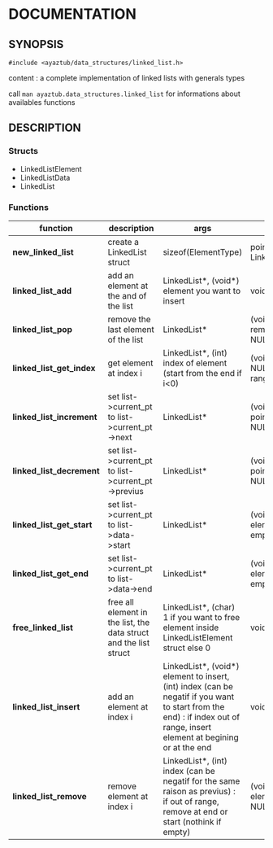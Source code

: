 # DOCUMENTATION

## SYNOPSIS

`#include <ayaztub/data_structures/linked_list.h>`

content : a complete implementation of linked lists with generals types

call `man ayaztub.data_structures.linked_list` for informations about availables functions

## DESCRIPTION

### Structs

- LinkedListElement
- LinkedListData
- LinkedList

### Functions

|function|description|args|return|
|--------|-----------|----|------|
|**new\_linked\_list**|create a LinkedList struct|sizeof(ElementType)|pointer on LinkedList\(LinkedList\*\)|
|**linked\_list\_add**|add an element at the and of the list|LinkedList\*, \(void\*\) element you want to insert|void|
|**linked\_list\_pop**|remove the last element of the list|LinkedList\*|\(void\*\) element removed from the list, NULL if list is empty|
|**linked\_list\_get\_index**|get element at index i|LinkedList\*, \(int\) index of element \(start from the end if i\<0\)|\(void\*\) element found, NULL if index out of range|
|**linked\_list\_increment**|set list\-\>current\_pt to list\-\>current\_pt\-\>next|LinkedList\*|\(void\*\) element pointed by current\_pt, NULL if end of list|
|**linked\_list\_decrement**|set list\-\>current\_pt to list\-\>current\_pt\-\>previus|LinkedList\*|\(void\*\) element pointed by current\_pt, NULL if start of list|
|**linked\_list\_get\_start**|set list\-\>current\_pt to list\-\>data\-\>start|LinkedList\*|\(void\*\) return first element, NULL if list is empty|
|**linked\_list\_get\_end**|set list\-\>current\_pt to list\-\>data\-\>end|LinkedList\*|\(void\*\) return last element, NULL if list is empty|
|**free\_linked\_list**|free all element in the list, the data struct and the list struct|LinkedList\*, (char) 1 if you want to free element inside LinkedListElement struct else 0|void|
|**linked\_list\_insert**|add an element at index i|LinkedList\*, \(void\*\) element to insert, \(int\) index \(can be negatif if you want to start from the end\) : if index out of range, insert element at begining or at the end|void|
|**linked\_list\_remove**|remove element at index i|LinkedList\*, \(int\) index \(can be negatif for the same raison as previus\) : if out of range, remove at end or start \(nothink if empty\)|\(void\*\)return the element removed, NULL if empty|



